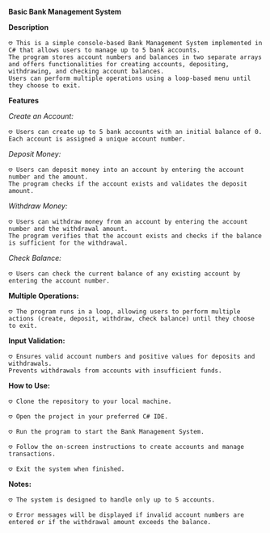 **Basic Bank Management System**

**Description**

    𖹭 This is a simple console-based Bank Management System implemented in C# that allows users to manage up to 5 bank accounts. 
    The program stores account numbers and balances in two separate arrays and offers functionalities for creating accounts, depositing, withdrawing, and checking account balances. 
    Users can perform multiple operations using a loop-based menu until they choose to exit.

**Features**

_Create an Account:_

    𖹭 Users can create up to 5 bank accounts with an initial balance of 0.
    Each account is assigned a unique account number.
    
_Deposit Money:_

    𖹭 Users can deposit money into an account by entering the account number and the amount.
    The program checks if the account exists and validates the deposit amount.
    
_Withdraw Money:_

    𖹭 Users can withdraw money from an account by entering the account number and the withdrawal amount.
    The program verifies that the account exists and checks if the balance is sufficient for the withdrawal.
    
_Check Balance:_

    𖹭 Users can check the current balance of any existing account by entering the account number.
    
**Multiple Operations:**

    𖹭 The program runs in a loop, allowing users to perform multiple actions (create, deposit, withdraw, check balance) until they choose to exit.
    
**Input Validation:**

    𖹭 Ensures valid account numbers and positive values for deposits and withdrawals.
    Prevents withdrawals from accounts with insufficient funds.
    
**How to Use:**

    𖹭 Clone the repository to your local machine.
    
    𖹭 Open the project in your preferred C# IDE.
    
    𖹭 Run the program to start the Bank Management System.
    
    𖹭 Follow the on-screen instructions to create accounts and manage transactions.
    
    𖹭 Exit the system when finished.

**Notes:**

    𖹭 The system is designed to handle only up to 5 accounts.
    
    𖹭 Error messages will be displayed if invalid account numbers are entered or if the withdrawal amount exceeds the balance.
